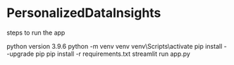 # PersonalizedDataInsights
steps to run the app 

python version 3.9.6
python -m venv venv
venv\Scripts\activate
pip install --upgrade pip
pip install -r requirements.txt
streamlit run app.py
